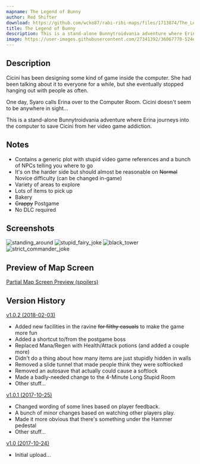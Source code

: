 ```yaml
---
mapname: The Legend of Bunny
author: Red Shifter
download: https://github.com/wcko87/rabi-ribi-maps/files/1713874/The_Legend_of_Bunny_v1.0.2.zip
title: The Legend of Bunny
description: This is a stand-alone Bunnytroidvania adventure where Erina journeys into the computer to save Cicini from her video game addiction.
image: https://user-images.githubusercontent.com/27341392/36067770-524ed384-0eff-11e8-88b4-e37697063bc0.jpg
---
```


## Description
Cicini has been designing some kind of game inside the computer. She had been talking about it to everyone for a while, but she eventually stopped hanging out with people as often.

One day, Syaro calls Erina over to the Computer Room. Cicini doesn't seem to be anywhere in sight...

This is a stand-alone Bunnytroidvania adventure where Erina journeys into the computer to save Cicini from her video game addiction. 

## Notes
- Contains a generic plot with stupid video game references and a bunch of NPCs telling you where to go
- It's on the harder side but should almost be reasonable on ~~Normal~~ Novice difficulty (can be changed in-game)
- Variety of areas to explore
- Lots of items to pick up
- Bakery
- ~~Crappy~~ Postgame
- No DLC required

## Screenshots
![standing_around](https://user-images.githubusercontent.com/27341392/36067770-524ed384-0eff-11e8-88b4-e37697063bc0.jpg)
![stupid_fairy_joke](https://user-images.githubusercontent.com/27341392/36067772-52a7ade2-0eff-11e8-974c-8be3dd8bd233.jpg)
![black_tower](https://user-images.githubusercontent.com/27341392/36067773-53558ffc-0eff-11e8-8d38-ac23410161f5.jpg)
![strict_commander_joke](https://user-images.githubusercontent.com/27341392/36067771-527bf314-0eff-11e8-8ae9-40c17652bc10.jpg)

## Preview of Map Screen
[Partial Map Screen Preview (spoilers)](https://user-images.githubusercontent.com/27341392/36067769-5224d6ce-0eff-11e8-8102-8df7d8cd5321.jpg)

## Version History
[v1.0.2 (2018-02-03)](https://github.com/wcko87/rabi-ribi-maps/files/1713874/The_Legend_of_Bunny_v1.0.2.zip)
- Added new facilities in the ravine ~~for filthy casuals~~ to make the game more fun
- Added a shortcut to/from the postgame boss
- Replaced Mana/Regen with Health/Attack potions (and added a couple more)
- Didn't do a thing about how many items are just stupidly hidden in walls
- Removed a slide tunnel that made people think they were softlocked
- Removed an autosave that actually could cause a softlock
- Made a badly-needed change to the 4-Minute Long Stupid Room
- Other stuff...

[v1.0.1 (2017-10-25)](https://github.com/wcko87/rabi-ribi-maps/files/1713873/The_Legend_of_Bunny_v1.0.1.zip)
- Changed wording of some lines based on player feedback.
- A bunch of minor changes based on watching other players play.
- Made it more obvious that there's something under the Hammer pedestal
- Other stuff...

[v1.0 (2017-10-24)](https://github.com/wcko87/rabi-ribi-maps/files/1713875/The_Legend_of_Bunny_v1.0.zip)
- Initial upload...
